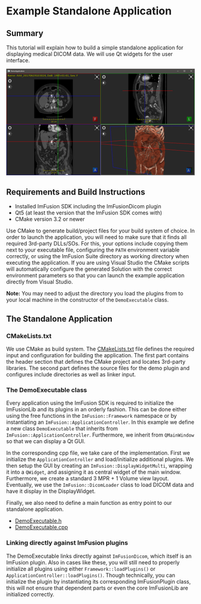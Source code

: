 # Example Standalone Application

## Summary
This tutorial will explain how to build a simple standalone application for displaying medical DICOM data.
We will use Qt widgets for the user interface.

![Screenshot of the Example Standalone Application in Action](screenshot.png)


## Requirements and Build Instructions
- Installed ImFusion SDK including the ImFusionDicom plugin
- Qt5 (at least the version that the ImFusion SDK comes with)
- CMake version 3.2 or newer

Use CMake to generate build/project files for your build system of choice.
In order to launch the application, you will need to make sure that it finds all required 3rd-party DLLs/SOs.
For this, your options include copying them next to your executable file, configuring the `PATH` environment variable correctly, or using the ImFusion Suite directory as working directory when executing the application.
If you are using Visual Studio the CMake scripts will automatically configure the generated Solution with the correct environment parameters so that you can launch the example application directly from Visual Studio.

**Note:** You may need to adjust the directory you load the plugins from to your local machine in the constructor of the `DemoExecutable` class.


## The Standalone Application

### CMakeLists.txt
We use CMake as build system.
The [CMakeLists.txt](CMakeLists.txt) file defines the required input and configuration for building the application.
The first part contains the header section that defines the CMake project and locates 3rd-party libraries.
The second part defines the source files for the demo plugin and configures include directories as well as linker input.


### The DemoExecutable class
Every application using the ImFusion SDK is required to initialize the ImFusionLib and its plugins in an orderly fashion.
This can be done either using the free functions in the `ImFusion::Framework` namespace or by instantiating an `ImFusion::ApplicationController`.
In this example we define a new class `DemoExecutable` that inherits from `ImFusion::ApplicationController`.
Furthermore, we inherit from `QMainWindow` so that we can display a Qt GUI. 

In the corresponding cpp file, we take care of the implementation.
First we initialize the `ApplicationController` and load/initialize additional plugins.
We then setup the GUI by creating an `ImFusion::DisplayWidgetMulti`, wrapping it into a `QWidget`, and assigning it as central widget of the main window.
Furthermore, we create a standard 3 MPR + 1 Volume view layout.
Eventually, we use the `ImFusion::DicomLoader` class to load DICOM data and have it display in the DisplayWidget. 

Finally, we also need to define a main function as entry point to our standalone application. 
- [DemoExecutable.h](DemoExecutable.h) 
- [DemoExecutable.cpp](DemoExecutable.cpp)


### Linking directly against ImFusion plugins
The DemoExecutable links directly against `ImFusionDicom`, which itself is an ImFusion plugin.
Also in cases like these, you will still need to properly initialize all plugins using either `Framework::loadPlugins()` or `ApplicationController::loadPlugins()`.
Though technically, you can initialize the plugin by instantiating its corresponding ImFusionPlugin class, this will not ensure that dependent parts or even the core ImFusionLib are initialized correctly.
